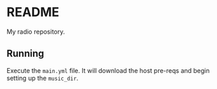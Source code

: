# README
My radio repository.

## Running
Execute the `main.yml` file.  It will download the host pre-reqs and begin setting up the `music_dir`.
